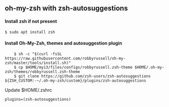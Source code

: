 ## oh-my-zsh with zsh-autosuggestions

#### Install zsh if not present
	$ sudo apt install zsh

#### Install Oh-My-Zsh, themes and autosuggestion plugin
```
	$ sh -c "$(curl -fsSL https://raw.githubusercontent.com/robbyrussell/oh-my-zsh/master/tools/install.sh)"
	$ cp $HOME/myi3/files/configs/robbyrussell.zsh-theme $HOME/.oh-my-zsh/themes/robbyrussell.zsh-theme
	$ git clone https://github.com/zsh-users/zsh-autosuggestions ${ZSH_CUSTOM:-~/.oh-my-zsh/custom}/plugins/zsh-autosuggestions
```
Update $HOME/.zshrc
```
plugins=(zsh-autosuggestions)
```
